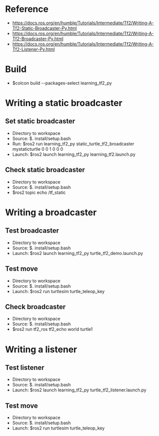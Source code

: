# Reference
- https://docs.ros.org/en/humble/Tutorials/Intermediate/Tf2/Writing-A-Tf2-Static-Broadcaster-Py.html
- https://docs.ros.org/en/humble/Tutorials/Intermediate/Tf2/Writing-A-Tf2-Broadcaster-Py.html
- https://docs.ros.org/en/humble/Tutorials/Intermediate/Tf2/Writing-A-Tf2-Listener-Py.html

# Build
- $colcon build --packages-select learning_tf2_py

# Writing a static broadcaster
## Set static broadcaster
- Directory to workspace
- Source: $. install/setup.bash
- Run: $ros2 run learning_tf2_py static_turtle_tf2_broadcaster mystaticturtle 0 0 1 0 0 0
- Launch: $ros2 launch learning_tf2_py learning_tf2.launch.py

## Check static broadcaster
- Directory to workspace
- Source: $. install/setup.bash
- $ros2 topic echo /tf_static

# Writing a broadcaster
## Test broadcaster
- Directory to workspace
- Source: $. install/setup.bash
- Launch: $ros2 launch learning_tf2_py turtle_tf2_demo.launch.py

## Test move
- Directory to workspace
- Source: $. install/setup.bash
- Launch: $ros2 run turtlesim turtle_teleop_key

## Check broadcaster
- Directory to workspace
- Source: $. install/setup.bash
- $ros2 run tf2_ros tf2_echo world turtle1

# Writing a listener
## Test listener
- Directory to workspace
- Source: $. install/setup.bash
- Launch: $ros2 launch learning_tf2_py turtle_tf2_listener.launch.py

## Test move
- Directory to workspace
- Source: $. install/setup.bash
- Launch: $ros2 run turtlesim turtle_teleop_key